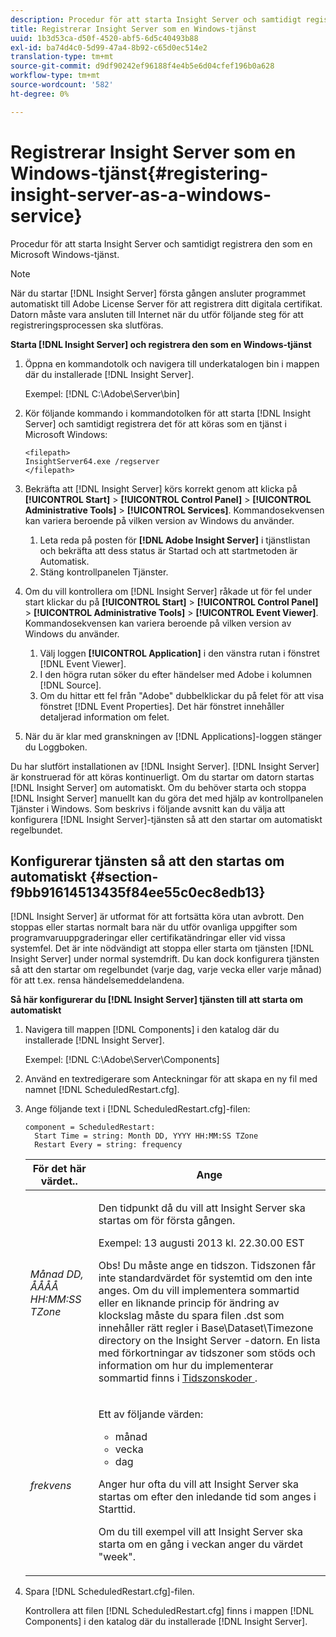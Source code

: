 ```yaml
---
description: Procedur för att starta Insight Server och samtidigt registrera den som en Microsoft Windows-tjänst.
title: Registrerar Insight Server som en Windows-tjänst
uuid: 1b3d53ca-d50f-4520-abf5-6d5c40493b88
exl-id: ba74d4c0-5d99-47a4-8b92-c65d0ec514e2
translation-type: tm+mt
source-git-commit: d9df90242ef96188f4e4b5e6d04cfef196b0a628
workflow-type: tm+mt
source-wordcount: '582'
ht-degree: 0%

---
```


# Registrerar Insight Server som en Windows-tjänst{#registering-insight-server-as-a-windows-service}

Procedur för att starta Insight Server och samtidigt registrera den som en Microsoft Windows-tjänst.

>[!NOTE]
>
>När du startar [!DNL Insight Server] första gången ansluter programmet automatiskt till Adobe License Server för att registrera ditt digitala certifikat. Datorn måste vara ansluten till Internet när du utför följande steg för att registreringsprocessen ska slutföras.

**Starta  [!DNL Insight Server] och registrera den som en Windows-tjänst**

1. Öppna en kommandotolk och navigera till underkatalogen bin i mappen där du installerade [!DNL Insight Server].

   Exempel: [!DNL C:\Adobe\Server\bin]

1. Kör följande kommando i kommandotolken för att starta [!DNL Insight Server] och samtidigt registrera det för att köras som en tjänst i Microsoft Windows:

   ```
   <filepath>
   InsightServer64.exe /regserver 
   </filepath>
   ```

1. Bekräfta att [!DNL Insight Server] körs korrekt genom att klicka på **[!UICONTROL Start]** > **[!UICONTROL Control Panel]** > **[!UICONTROL Administrative Tools]** > **[!UICONTROL Services]**. Kommandosekvensen kan variera beroende på vilken version av Windows du använder.

   1. Leta reda på posten för **[!DNL Adobe Insight Server]** i tjänstlistan och bekräfta att dess status är Startad och att startmetoden är Automatisk.
   1. Stäng kontrollpanelen Tjänster.

1. Om du vill kontrollera om [!DNL Insight Server] råkade ut för fel under start klickar du på **[!UICONTROL Start]** > **[!UICONTROL Control Panel]** > **[!UICONTROL Administrative Tools]** > **[!UICONTROL Event Viewer]**. Kommandosekvensen kan variera beroende på vilken version av Windows du använder.

   1. Välj loggen **[!UICONTROL Application]** i den vänstra rutan i fönstret [!DNL Event Viewer].
   1. I den högra rutan söker du efter händelser med Adobe i kolumnen [!DNL Source].
   1. Om du hittar ett fel från &quot;Adobe&quot; dubbelklickar du på felet för att visa fönstret [!DNL Event Properties]. Det här fönstret innehåller detaljerad information om felet.

1. När du är klar med granskningen av [!DNL Applications]-loggen stänger du Loggboken.

Du har slutfört installationen av [!DNL Insight Server]. [!DNL Insight Server] är konstruerad för att köras kontinuerligt. Om du startar om datorn startas [!DNL Insight Server] om automatiskt. Om du behöver starta och stoppa [!DNL Insight Server] manuellt kan du göra det med hjälp av kontrollpanelen Tjänster i Windows. Som beskrivs i följande avsnitt kan du välja att konfigurera [!DNL Insight Server]-tjänsten så att den startar om automatiskt regelbundet.

## Konfigurerar tjänsten så att den startas om automatiskt {#section-f9bb91614513435f84ee55c0ec8edb13}

[!DNL Insight Server] är utformat för att fortsätta köra utan avbrott. Den stoppas eller startas normalt bara när du utför ovanliga uppgifter som programvaruuppgraderingar eller certifikatändringar eller vid vissa systemfel. Det är inte nödvändigt att stoppa eller starta om tjänsten [!DNL Insight Server] under normal systemdrift. Du kan dock konfigurera tjänsten så att den startar om regelbundet (varje dag, varje vecka eller varje månad) för att t.ex. rensa händelsemeddelandena.

**Så här konfigurerar du  [!DNL Insight Server] tjänsten till att starta om automatiskt**

1. Navigera till mappen [!DNL Components] i den katalog där du installerade [!DNL Insight Server].

   Exempel: [!DNL C:\Adobe\Server\Components]

1. Använd en textredigerare som Anteckningar för att skapa en ny fil med namnet [!DNL ScheduledRestart.cfg].
1. Ange följande text i [!DNL ScheduledRestart.cfg]-filen:

   ```
   component = ScheduledRestart:  
     Start Time = string: Month DD, YYYY HH:MM:SS TZone 
     Restart Every = string: frequency
   ```

   <table id="table_AC05861E141E4928BE844C8611DEC43D"> 
    <thead> 
      <tr> 
      <th colname="col1" class="entry"> För det här värdet.. </th> 
      <th colname="col2" class="entry"> Ange </th> 
      </tr> 
    </thead>
    <tbody> 
      <tr> 
      <td colname="col1"> <i>Månad DD, ÅÅÅÅ HH:MM:SS TZone</i> </td> 
      <td colname="col2"> <p>Den tidpunkt då du vill att <span class="keyword"> Insight Server </span> ska startas om för första gången. </p> <p>Exempel: 13 augusti 2013 kl. 22.30.00 EST </p> <p> <p>Obs!  Du måste ange en tidszon. Tidszonen får inte standardvärdet för systemtid om den inte anges. Om du vill implementera sommartid eller en liknande princip för ändring av klockslag måste du spara filen <span class="filepath">.dst </span> som innehåller rätt regler i Base\Dataset\Timezone directory on the <span class="keyword"> Insight Server </span>-datorn. En lista med förkortningar av tidszoner som stöds och information om hur du implementerar sommartid finns i <a href="../../../../home/c-inst-svr/c-time-zn-cds.md#concept-eed5ba32d5d347cf94b76db83b29f211"> Tidszonskoder </a>. </p> </p> </td> 
      </tr> 
      <tr> 
      <td colname="col1"> <i>frekvens</i> </td> 
      <td colname="col2"> <p>Ett av följande värden: 
       <ul id="ul_C29A40CD8FBB4333B5FA1D9E7DAD35EC"> 
       <li id="li_9FE07DD30C524CBB81C8F7968E7C733E">månad </li> 
       <li id="li_E5E1B97ED8FB43C0BDA496C620D24A4C">vecka </li> 
       <li id="li_E6043B382FAE4B5D85CAADDFA60E4902">dag </li> 
       </ul> </p> <p>Anger hur ofta du vill att <span class="keyword"> Insight Server </span> ska startas om efter den inledande tid som anges i Starttid. </p> <p>Om du till exempel vill att <span class="keyword"> Insight Server </span> ska starta om en gång i veckan anger du värdet "week". </p> </td> 
      </tr> 
    </tbody> 
   </table>

1. Spara [!DNL ScheduledRestart.cfg]-filen.

   Kontrollera att filen [!DNL ScheduledRestart.cfg] finns i mappen [!DNL Components] i den katalog där du installerade [!DNL Insight Server].
